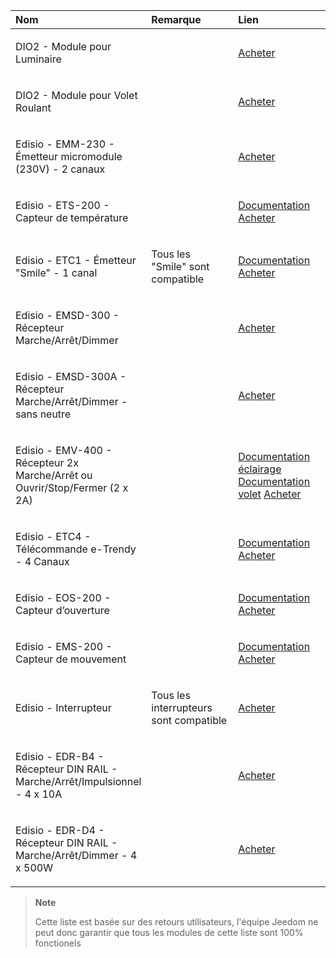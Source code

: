 <table>
<colgroup>
<col width="33%" />
<col width="33%" />
<col width="33%" />
</colgroup>
<thead>
<tr class="header">
<th align="left">Nom</th>
<th align="left">Remarque</th>
<th align="left">Lien</th>
</tr>
</thead>
<tbody>
<tr class="odd">
<td align="left"><p>DIO2 - Module pour Luminaire</p></td>
<td align="left"></td>
<td align="left"><p><a href="&lt;literal&gt;http://www.domadoo.fr/fr/peripheriques/3161-dio2-module-sans-fil-pour-luminaire-5411478001423.html&lt;/literal&gt;">Acheter</a></p></td>
</tr>
<tr class="even">
<td align="left"><p>DIO2 - Module pour Volet Roulant</p></td>
<td align="left"></td>
<td align="left"><p><a href="&lt;literal&gt;http://www.domadoo.fr/fr/home/3165-dio2-module-sans-fil-pour-volet-roulant-5411478001416.html&lt;/literal&gt;">Acheter</a></p></td>
</tr>
<tr class="odd">
<td align="left"><p>Edisio - EMM-230 - Émetteur micromodule (230V) - 2 canaux</p></td>
<td align="left"></td>
<td align="left"><p><a href="&lt;literal&gt;http://www.domadoo.fr/fr/peripheriques/2777-edisio-emetteur-8683-mhz-micromodule-230v-2-canaux-5420074900702.html&lt;/literal&gt;">Acheter</a></p></td>
</tr>
<tr class="even">
<td align="left"><p>Edisio - ETS-200 - Capteur de température</p></td>
<td align="left"></td>
<td align="left"><p><a href="&lt;literal&gt;https://jeedom.fr/doc/documentation/edisio-modules/fr_FR/doc-edisio-modules-edisio.ETS-200_-_Capteur_de_température.html&lt;/literal&gt;">Documentation</a> <a href="&lt;literal&gt;http://www.domadoo.fr/fr/peripheriques/2788-edisio-capteur-de-temperature-8683mhz-5420074900825.html&lt;/literal&gt;">Acheter</a></p></td>
</tr>
<tr class="odd">
<td align="left"><p>Edisio - ETC1 - Émetteur &quot;Smile&quot; - 1 canal</p></td>
<td align="left"><p>Tous les &quot;Smile&quot; sont compatible</p></td>
<td align="left"><p><a href="&lt;literal&gt;https://jeedom.fr/doc/documentation/edisio-modules/fr_FR/doc-edisio-modules-edisio.ETC1_-_Télécommande_Smile.html&lt;/literal&gt;">Documentation</a> <a href="&lt;literal&gt;http://www.domadoo.fr/fr/peripheriques/2782-edisio-emetteur-8683-mhz-smile-bleu-1-canal-5420074900757.html&lt;/literal&gt;">Acheter</a></p></td>
</tr>
<tr class="even">
<td align="left"><p>Edisio - EMSD-300 - Récepteur Marche/Arrêt/Dimmer</p></td>
<td align="left"></td>
<td align="left"><p><a href="&lt;literal&gt;http://www.domadoo.fr/fr/peripheriques/2779-edisio-recepteur-8683-mhz-marchearretdimmer-5420074900726.html&lt;/literal&gt;">Acheter</a></p></td>
</tr>
<tr class="odd">
<td align="left"><p>Edisio - EMSD-300A - Récepteur Marche/Arrêt/Dimmer - sans neutre</p></td>
<td align="left"></td>
<td align="left"><p><a href="&lt;literal&gt;http://www.domadoo.fr/fr/peripheriques/2780-edisio-recepteur-8683-mhz-marchearretdimmer-sans-phase-neutre-5420074900733.html&lt;/literal&gt;">Acheter</a></p></td>
</tr>
<tr class="even">
<td align="left"><p>Edisio - EMV-400 - Récepteur 2x Marche/Arrêt ou Ouvrir/Stop/Fermer (2 x 2A)</p></td>
<td align="left"></td>
<td align="left"><p><a href="&lt;literal&gt;https://jeedom.fr/doc/documentation/edisio-modules/fr_FR/doc-edisio-modules-edisio.EMV-400_-&lt;emphasis&gt;Eclairage.html&lt;/literal&gt;">Documentation éclairage</a> <a href="&lt;literal&gt;https://jeedom.fr/doc/documentation/edisio-modules/fr_FR/doc-edisio-modules-edisio.EMV-400&lt;/emphasis&gt;-_Volet.html&lt;/literal&gt;">Documentation volet</a> <a href="&lt;literal&gt;http://www.domadoo.fr/fr/peripheriques/2781-edisio-recepteur-8683-mhz-2x-marchearret-ou-ouvrirstopfermer-2-x-2a-5420074900740.html&lt;/literal&gt;">Acheter</a></p></td>
</tr>
<tr class="odd">
<td align="left"><p>Edisio - ETC4 - Télécommande e-Trendy - 4 Canaux</p></td>
<td align="left"></td>
<td align="left"><p><a href="&lt;literal&gt;https://www.jeedom.fr/doc/documentation/edisio-modules/fr_FR/doc-edisio-modules-edisio.ETC4_-_Télécommande.html&lt;/literal&gt;">Documentation</a> <a href="&lt;literal&gt;http://www.domadoo.fr/fr/peripheriques/2785-edisio-telecommande-e-trendy-8683-mhz-4-canaux-5420074900788.html&lt;/literal&gt;">Acheter</a></p></td>
</tr>
<tr class="even">
<td align="left"><p>Edisio - EOS-200 - Capteur d’ouverture</p></td>
<td align="left"></td>
<td align="left"><p><a href="&lt;literal&gt;https://www.jeedom.fr/doc/documentation/edisio-modules/fr_FR/doc-edisio-modules-edisio.EOS-200_-_Capteur_d’ouverture.html&lt;/literal&gt;">Documentation</a> <a href="&lt;literal&gt;http://www.domadoo.fr/fr/peripheriques/2787-edisio-capteur-d-ouverture-8683mhz-5420074900818.html&lt;/literal&gt;">Acheter</a></p></td>
</tr>
<tr class="odd">
<td align="left"><p>Edisio - EMS-200 - Capteur de mouvement</p></td>
<td align="left"></td>
<td align="left"><p><a href="&lt;literal&gt;https://www.jeedom.fr/doc/documentation/edisio-modules/fr_FR/doc-edisio-modules-edisio.EMS-200_-_Capteur_de_mouvement.html&lt;/literal&gt;">Documentation</a> <a href="&lt;literal&gt;http://www.domadoo.fr/fr/peripheriques/2789-edisio-capteur-de-mouvement-8683mhz-5420074900832.html&lt;/literal&gt;">Acheter</a></p></td>
</tr>
<tr class="even">
<td align="left"><p>Edisio - Interrupteur</p></td>
<td align="left"><p>Tous les interrupteurs sont compatible</p></td>
<td align="left"><p><a href="&lt;literal&gt;http://www.domadoo.fr/fr/recherche?controller=search&amp;orderby=position&amp;orderway=desc&amp;search_query=EDISIO+Interrupteur&amp;submit_search=&lt;/literal&gt;">Acheter</a></p></td>
</tr>
<tr class="odd">
<td align="left"><p>Edisio - EDR-B4 - Récepteur DIN RAIL - Marche/Arrêt/Impulsionnel - 4 x 10A</p></td>
<td align="left"></td>
<td align="left"><p><a href="&lt;literal&gt;http://www.domadoo.fr/fr/peripheriques/2773-edisio-recepteur-din-rail-8683-mhz-marchearretimpulsionnel-4-x-10a-5420074900030.html&lt;/literal&gt;">Acheter</a></p></td>
</tr>
<tr class="even">
<td align="left"><p>Edisio - EDR-D4 - Récepteur DIN RAIL - Marche/Arrêt/Dimmer - 4 x 500W</p></td>
<td align="left"></td>
<td align="left"><p><a href="&lt;literal&gt;http://www.domadoo.fr/fr/peripheriques/2774-edisio-recepteur-din-rail-8683-mhz-marchearretdimmer-4-x-500w—5420074900047.html&lt;/literal&gt;">Acheter</a></p></td>
</tr>
</tbody>
</table>

> **Note**
>
> Cette liste est basée sur des retours utilisateurs, l'équipe Jeedom ne peut donc garantir que tous les modules de cette liste sont 100% fonctionels


